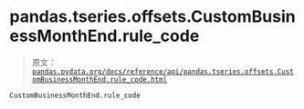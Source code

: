 # pandas.tseries.offsets.CustomBusinessMonthEnd.rule_code

> 原文：[`pandas.pydata.org/docs/reference/api/pandas.tseries.offsets.CustomBusinessMonthEnd.rule_code.html`](https://pandas.pydata.org/docs/reference/api/pandas.tseries.offsets.CustomBusinessMonthEnd.rule_code.html)

```py
CustomBusinessMonthEnd.rule_code
```

